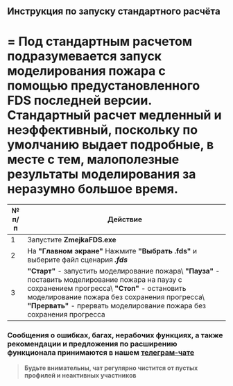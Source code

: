 ## Инструкция по запуску стандартного расчёта
=
Под стандартным расчетом подразумевается запуск моделирования пожара с помощью предустановленного FDS последней версии. Стандартный расчет медленный и неэффективный, поскольку по умолчанию выдает подробные, в месте с тем, малополезные результаты моделирования за неразумно большое время.
=

|	№ п/п	|	Действие	|
|---------|---------|
|	1	|	Запустите **ZmejkaFDS.exe**	|
|	2	|	На **"Главном экране"** Нажмите **"Выбрать .fds"** и выберите файл сценария ***.fds***	|
|	3	|	**"Старт"** - запустить моделирование пожара\ **"Пауза"** - поставить моделирование пожара на паузу с сохранением прогресса\ **"Стоп"** - остановить моделирование пожара без сохранения прогресса\ **"Прервать"** - прервать моделирование пожара без сохранения прогресса	|

### Сообщения о ошибках, багах, нерабочих функциях, а также рекомендации и предложения по расширению функционала принимаются в нашем [**телеграм-чате**](https://t.me/+LdZFKLaDjIA1YWVi)
>**Будьте внимательны, чат регулярно чистится от пустых профилей и неактивных участников**